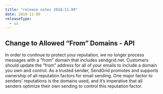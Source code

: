 ```yaml
---
title: "release notes 2018-11-09"
date: 2018-11-09
releaseType:
  - ui
---
```


## Change to Allowed “From” Domains - API

In order to continue to protect your reputation, we no longer process messages with a "from" domain that includes sendgrid.net. Customers should update the “from” address for all of your emails to include a domain you own and control. As a trusted sender, SendGrid promotes and supports ownership of all reputation factors for email sending. One major factor to senders’ reputations is the domains used, and it’s imperative that all senders optimize their own sending to control this reputation factor.
